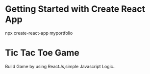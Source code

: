 # Getting Started with Create React App
 npx create-react-app myportfolio
 # Tic Tac Toe Game
   Bulid Game by using ReactJs,simple Javascript Logic..

